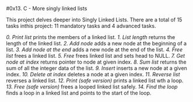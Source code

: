 #0x13. C - More singly linked lists

This project delves deeper into Singly Linked Lists.
There are a total of 15 tasks inthis project:
11 mandatory tasks and 4 advanced tasks.

*0. Print list* prints the members of a linked list.
*1. List length* returns the length of the linked list.
*2. Add node* adds a new node at the beginning of a list.
*3. Add node at the end* adds a new node at the end of the list.
*4. Free list* frees a linked list.
*5. Free* frees linked list and sets head to NULL.
*7. Get node at index* returns pointer to node at given index.
*8. Sum list* returns the sum of all the integer data of the list.
*9. Insert* inserts a new node at a given index.
*10. Delete at index* deletes a node at a given index.
*11. Reverse list* reverses a linked list.
*12. Print (safe version)* prints a linked list wth a loop.
*13. Free (safe version)* frees a looped linked list safely.
*14. Find the loop* finds a loop in a linked list and points to the start of the loop.


